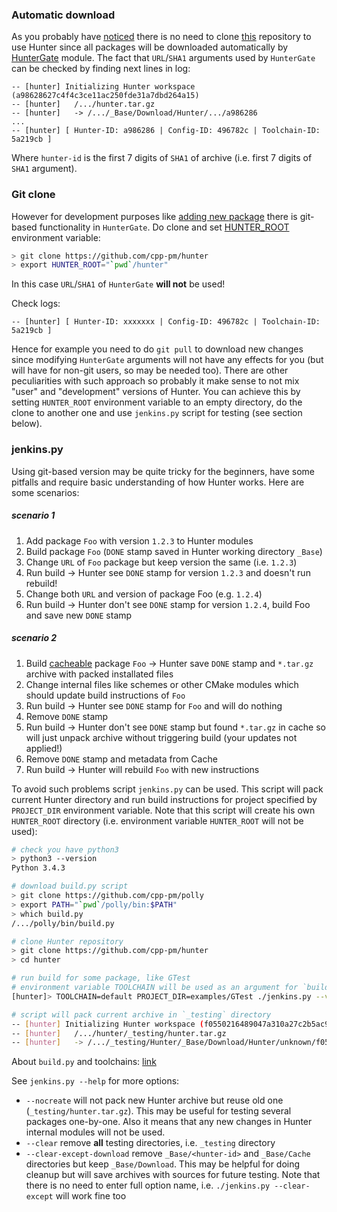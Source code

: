### Automatic download

As you probably have [noticed][1] there is no need to clone [this][3] repository to use Hunter since all packages will be downloaded automatically by [HunterGate][2] module. The fact that `URL`/`SHA1` arguments used by `HunterGate` can be checked by finding next lines in log:

```
-- [hunter] Initializing Hunter workspace (a98628627c4f4c3ce11ac250fde31a7dbd264a15)
-- [hunter]   /.../hunter.tar.gz
-- [hunter]   -> /.../_Base/Download/Hunter/.../a986286
...
-- [hunter] [ Hunter-ID: a986286 | Config-ID: 496782c | Toolchain-ID: 5a219cb ]
```

Where `hunter-id` is the first 7 digits of `SHA1` of archive (i.e. first 7 digits of `SHA1` argument).

### Git clone

However for development purposes like [adding new package][4] there is git-based functionality in `HunterGate`. Do clone and set [HUNTER_ROOT][5] environment variable:
```bash
> git clone https://github.com/cpp-pm/hunter
> export HUNTER_ROOT="`pwd`/hunter"
```

In this case `URL`/`SHA1` of `HunterGate` **will not** be used!

Check logs:
```
-- [hunter] [ Hunter-ID: xxxxxxx | Config-ID: 496782c | Toolchain-ID: 5a219cb ]
```

Hence for example you need to do `git pull` to download new changes since modifying `HunterGate` arguments will not have any effects for you (but will have for non-git users, so may be needed too). There are other peculiarities with such approach so probably it make sense to not mix "user" and "development" versions of Hunter. You can achieve this by setting `HUNTER_ROOT` environment variable to an empty directory, do the clone to another one and use `jenkins.py` script for testing (see section below).

### jenkins.py

Using git-based version may be quite tricky for the beginners, have some pitfalls and require basic understanding of how Hunter works. Here are some scenarios:

##### scenario 1
1. Add package `Foo` with version `1.2.3` to Hunter modules
2. Build package `Foo` (`DONE` stamp saved in Hunter working directory `_Base`)
3. Change `URL` of `Foo` package but keep version the same (i.e. `1.2.3`)
4. Run build -> Hunter see `DONE` stamp for version `1.2.3` and doesn't run rebuild!
5. Change both `URL` and version of package Foo (e.g. `1.2.4`)
6. Run build -> Hunter don't see `DONE` stamp for version `1.2.4`, build Foo and save new `DONE` stamp

##### scenario 2
1. Build [cacheable][6] package `Foo` -> Hunter save `DONE` stamp and `*.tar.gz` archive with packed installated files
2. Change internal files like schemes or other CMake modules which should update build instructions of `Foo`
3. Run build -> Hunter see `DONE` stamp for `Foo` and will do nothing
4. Remove `DONE` stamp
5. Run build -> Hunter don't see `DONE` stamp but found `*.tar.gz` in cache so will just unpack archive without triggering build (your updates not applied!)
6. Remove `DONE` stamp and metadata from Cache
7. Run build -> Hunter will rebuild `Foo` with new instructions

To avoid such problems script `jenkins.py` can be used. This script will pack current Hunter directory and run build instructions for project specified by `PROJECT_DIR` environment variable. Note that this script will create his own `HUNTER_ROOT` directory (i.e. environment variable `HUNTER_ROOT` will not be used):
```bash
# check you have python3
> python3 --version
Python 3.4.3

# download build.py script
> git clone https://github.com/cpp-pm/polly
> export PATH="`pwd`/polly/bin:$PATH"
> which build.py
/.../polly/bin/build.py

# clone Hunter repository
> git clone https://github.com/cpp-pm/hunter
> cd hunter

# run build for some package, like GTest
# environment variable TOOLCHAIN will be used as an argument for `build.py --toolchain`
[hunter]> TOOLCHAIN=default PROJECT_DIR=examples/GTest ./jenkins.py --verbose

# script will pack current archive in `_testing` directory
-- [hunter] Initializing Hunter workspace (f0550216489047a310a27c2b5ac95c70e7e878bf)
-- [hunter]   /.../hunter/_testing/hunter.tar.gz
-- [hunter]   -> /.../_testing/Hunter/_Base/Download/Hunter/unknown/f055021
```

About `build.py` and toolchains: [link](https://github.com/cpp-pm/polly#buildpy)

See `jenkins.py --help` for more options:
* `--nocreate` will not pack new Hunter archive but reuse old one (`_testing/hunter.tar.gz`). This may be useful for testing several packages one-by-one. Also it means that any new changes in Hunter internal modules will not be used.
* `--clear` remove **all** testing directories, i.e. `_testing` directory
* `--clear-except-download` remove `_Base/<hunter-id>` and `_Base/Cache` directories but keep `_Base/Download`. This may be helpful for doing cleanup but will save archives with sources for future testing. Note that there is no need to enter full option name, i.e. `./jenkins.py --clear-except` will work fine too

[1]: https://github.com/ruslo/hunter#first-step
[2]: https://github.com/hunter-packages/gate
[3]: https://github.com/ruslo/hunter
[4]: https://github.com/ruslo/hunter/wiki/usr.adding.new.package
[5]: https://github.com/hunter-packages/gate#effects
[6]: https://github.com/ruslo/hunter/wiki/dev.modules#hunter_cacheable